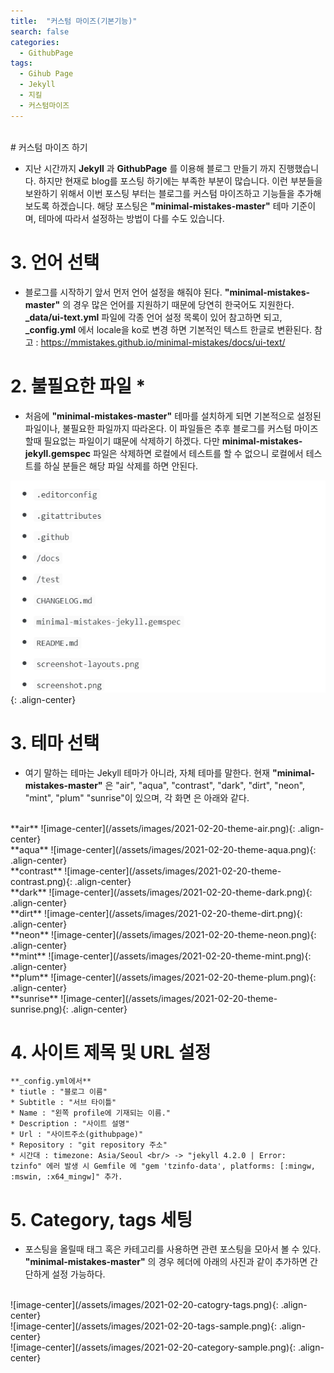 ```yaml
---
title:  "커스텀 마이즈(기본기능)"
search: false
categories:
  - GithubPage
tags:
  - Gihub Page
  - Jekyll
  - 지킬
  - 커스텀마이즈
---
```


<br/>
# 커스텀 마이즈 하기

  * 지난 시간까지 **Jekyll** 과 **GithubPage** 를 이용해 블로그 만들기 까지 진행했습니다. 하지만 현재로 blog를 포스팅 하기에는 부족한 부분이 많습니다. 이런 부분들을 보완하기 위해서 이번 포스팅 부터는 블로그를 커스텀 마이즈하고 기능들을 추가해 보도록 하겠습니다. 해당 포스팅은 **"minimal-mistakes-master"** 테마 기준이며, 테마에 따라서 설정하는 방법이 다를 수도 있습니다.

# 3. 언어 선택

  * 블로그를 시작하기 앞서 먼저 언어 설정을 해줘야 된다. **"minimal-mistakes-master"** 의 경우 많은 언어를 지원하기 때문에 당연히 한국어도 지원한다. **_data/ui-text.yml** 파일에 각종 언어 설정 목록이 있어 참고하면 되고, **_config.yml** 에서 locale을 ko로 변경 하면 기본적인 텍스트 한글로 변환된다.
참고 : <a href="https://mmistakes.github.io/minimal-mistakes/docs/ui-text/" target="_blank">https://mmistakes.github.io/minimal-mistakes/docs/ui-text/</a>

# 2. 불필요한 파일 *

  * 처음에 **"minimal-mistakes-master"** 테마를 설치하게 되면 기본적으로 설정된 파일이나, 불필요한 파일까지 따라온다. 이 파일들은 추후 블로그를 커스텀 마이즈할때 필요없는 파일이기 떄문에 삭제하기 하겠다. 다만 **minimal-mistakes-jekyll.gemspec** 파일은 삭제하면 로컬에서 테스트를 할 수 없으니 로컬에서 테스트를 하실 분들은 해당 파일 삭제를 하면 안된다.

![image-center](/assets/images/2021-02-20-delete-file.png){: .align-center}

# 3. 테마 선택

  * 여기 말하는 테마는 Jekyll 테마가 아니라, 자체 테마를 말한다. 현재 **"minimal-mistakes-master"** 은 "air", "aqua", "contrast", "dark", "dirt", "neon", "mint", "plum" "sunrise"이 있으며, 각 화면 은 아래와 같다.

  <br/>
  **air**
  ![image-center](/assets/images/2021-02-20-theme-air.png){: .align-center}

  <br/>
  **aqua**
  ![image-center](/assets/images/2021-02-20-theme-aqua.png){: .align-center}

  <br/>
  **contrast**
  ![image-center](/assets/images/2021-02-20-theme-contrast.png){: .align-center}

  <br/>
  **dark**
  ![image-center](/assets/images/2021-02-20-theme-dark.png){: .align-center}

  <br/>
  **dirt**
  ![image-center](/assets/images/2021-02-20-theme-dirt.png){: .align-center}

  <br/>
  **neon**
  ![image-center](/assets/images/2021-02-20-theme-neon.png){: .align-center}

  <br/>
  **mint**
  ![image-center](/assets/images/2021-02-20-theme-mint.png){: .align-center}

  <br/>
  **plum**
  ![image-center](/assets/images/2021-02-20-theme-plum.png){: .align-center}

  <br/>
  **sunrise**
  ![image-center](/assets/images/2021-02-20-theme-sunrise.png){: .align-center}

# 4. 사이트 제목 및 URL 설정

	**_config.yml에서**
	* tiutle : "블로그 이름"
	* Subtitle : "서브 타이틀"
	* Name : "왼쪽 profile에 기재되는 이름."
	* Description : "사이트 설명"
	* Url : "사이트주소(githubpage)"
	* Repository : "git repository 주소"
	* 시간대 : timezone: Asia/Seoul <br/> -> "jekyll 4.2.0 | Error:  tzinfo" 에러 발생 시 Gemfile 에 "gem 'tzinfo-data', platforms: [:mingw, :mswin, :x64_mingw]" 추가.

# 5. Category, tags 세팅

  * 포스팅을 올릴때 태그 혹은 카테고리를 사용하면 관련 포스팅을 모아서 볼 수 있다. **"minimal-mistakes-master"** 의 경우 헤더에 아래의 사진과 같이 추가하면 간단하게 설정 가능하다.

  <br/>
  ![image-center](/assets/images/2021-02-20-catogry-tags.png){: .align-center}

  <br/>
  ![image-center](/assets/images/2021-02-20-tags-sample.png){: .align-center}

  <br/>
  ![image-center](/assets/images/2021-02-20-category-sample.png){: .align-center}
